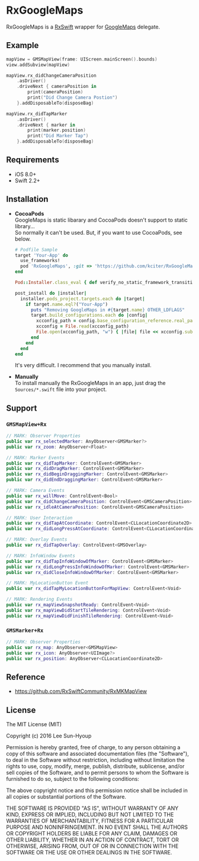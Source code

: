 # RxGoogleMaps
RxGoogleMaps is a [RxSwift](https://github.com/ReactiveX/RxSwift) wrapper for [GoogleMaps](https://developers.google.com/maps/documentation/ios-sdk/start) delegate.

## Example
```swift
mapView = GMSMapView(frame: UIScreen.mainScreen().bounds)
view.addSubview(mapView)

mapView.rx_didChangeCameraPosition
    .asDriver()
    .driveNext { cameraPosition in
        print(cameraPosition)
        print("Did Change Camera Postion")
    }.addDisposableTo(disposeBag)

mapView.rx_didTapMarker
    .asDriver()
    .driveNext { marker in
        print(marker.position)
        print("Did Marker Tap")
    }.addDisposableTo(disposeBag)
```

## Requirements
* iOS 8.0+
* Swift 2.2+

## Installation
* **CocoaPods**
  <br>GoogleMaps is static libarary and CocoaPods doesn't support to static library...<br>So normally it can't be used. But, if you want to use CocoaPods, see below.
  ```ruby
  # Podfile Sample
  target 'Your-App' do
    use_frameworks!
    pod 'RxGoogleMaps', :git => 'https://github.com/kciter/RxGoogleMaps', :branch => "master"
  end

  Pod::Installer.class_eval { def verify_no_static_framework_transitive_dependencies; end }

  post_install do |installer|
    installer.pods_project.targets.each do |target|
      if target.name.eql?("Your-App")
        puts "Removing GoogleMaps in #{target.name} OTHER_LDFLAGS"
        target.build_configurations.each do |config|
          xcconfig_path = config.base_configuration_reference.real_path
          xcconfig = File.read(xcconfig_path)
          File.open(xcconfig_path, "w") { |file| file << xcconfig.sub('-framework "GoogleMaps"', '') }
        end
      end
    end
  end
  ```
  It's very difficult. I recommend that you manually install.

* **Manually**
  <br>To install manually the RxGoogleMaps in an app, just drag the `Sources/*.swift` file into your project.

## Support
### `GMSMapView+Rx`
```swift
// MARK: Observer Properties
public var rx_selectedMarker: AnyObserver<GMSMarker?>
public var rx_zoom: AnyObserver<Float>

// MARK: Marker Events
public var rx_didTapMarker: ControlEvent<GMSMarker>
public var rx_didDragMarker: ControlEvent<GMSMarker>
public var rx_didBeginDraggingMarker: ControlEvent<GMSMarker>
public var rx_didEndDraggingMarker: ControlEvent<GMSMarker>

// MARK: Camera Events
public var rx_willMove: ControlEvent<Bool>
public var rx_didChangeCameraPosition: ControlEvent<GMSCameraPosition>
public var rx_idleAtCameraPosition: ControlEvent<GMSCameraPosition>

// MARK: User Interaction
public var rx_didTapAtCoordinate: ControlEvent<CLLocationCoordinate2D>
public var rx_didLongPressAtCoordinate: ControlEvent<CLLocationCoordinate2D>

// MARK: Overlay Events
public var rx_didTapOverlay: ControlEvent<GMSOverlay>

// MARK: InfoWindow Events
public var rx_didTapInfoWindowOfMarker: ControlEvent<GMSMarker>
public var rx_didLongPressInfoWindowOfMarker: ControlEvent<GMSMarker>
public var rx_didCloseInfoWindowOfMarker: ControlEvent<GMSMarker>

// MARK: MyLocationButton Event
public var rx_didTapMyLocationButtonForMapView: ControlEvent<Void>

// MARK: Rendering Events
public var rx_mapViewSnapshotReady: ControlEvent<Void>
public var rx_mapViewDidStartTileRendering: ControlEvent<Void>
public var rx_mapViewDidFinishTileRendering: ControlEvent<Void>
```

### `GMSMarker+Rx`
```swift
// MARK: Observer Properties
public var rx_map: AnyObserver<GMSMapView>
public var rx_icon: AnyObserver<UIImage?>
public var rx_position: AnyObserver<CLLocationCoordinate2D>
```

## Reference
* https://github.com/RxSwiftCommunity/RxMKMapView

## License
The MIT License (MIT)

Copyright (c) 2016 Lee Sun-Hyoup

Permission is hereby granted, free of charge, to any person obtaining a copy
of this software and associated documentation files (the "Software"), to deal
in the Software without restriction, including without limitation the rights
to use, copy, modify, merge, publish, distribute, sublicense, and/or sell
copies of the Software, and to permit persons to whom the Software is
furnished to do so, subject to the following conditions:

The above copyright notice and this permission notice shall be included in all
copies or substantial portions of the Software.

THE SOFTWARE IS PROVIDED "AS IS", WITHOUT WARRANTY OF ANY KIND, EXPRESS OR
IMPLIED, INCLUDING BUT NOT LIMITED TO THE WARRANTIES OF MERCHANTABILITY,
FITNESS FOR A PARTICULAR PURPOSE AND NONINFRINGEMENT. IN NO EVENT SHALL THE
AUTHORS OR COPYRIGHT HOLDERS BE LIABLE FOR ANY CLAIM, DAMAGES OR OTHER
LIABILITY, WHETHER IN AN ACTION OF CONTRACT, TORT OR OTHERWISE, ARISING FROM,
OUT OF OR IN CONNECTION WITH THE SOFTWARE OR THE USE OR OTHER DEALINGS IN THE
SOFTWARE.
